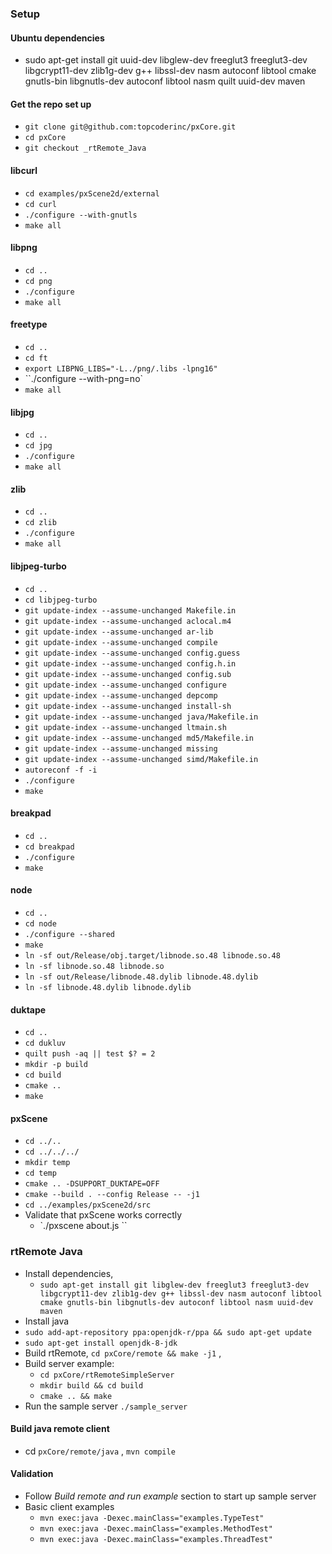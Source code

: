 ### Setup

#### Ubuntu dependencies
* sudo apt-get install git uuid-dev libglew-dev freeglut3 freeglut3-dev libgcrypt11-dev zlib1g-dev g++ libssl-dev nasm autoconf libtool cmake gnutls-bin libgnutls-dev autoconf libtool nasm quilt uuid-dev maven

#### Get the repo set up
* `git clone git@github.com:topcoderinc/pxCore.git`
* `cd pxCore`
* `git checkout _rtRemote_Java`

#### libcurl
* `cd examples/pxScene2d/external`
* `cd curl`
* `./configure --with-gnutls`
* `make all`

#### libpng
* `cd ..`
* `cd png`
* `./configure`
* `make all`

#### freetype
* `cd ..`
* `cd ft`
* `export LIBPNG_LIBS="-L../png/.libs -lpng16"`
* ``./configure --with-png=no`
* `make all`

#### libjpg
* `cd ..`
* `cd jpg`
* `./configure`
* `make all`

#### zlib
* `cd ..`
* `cd zlib`
* `./configure`
* `make all`

#### libjpeg-turbo
* `cd ..`
* `cd libjpeg-turbo`
* `git update-index --assume-unchanged Makefile.in`
* `git update-index --assume-unchanged aclocal.m4`
* `git update-index --assume-unchanged ar-lib`
* `git update-index --assume-unchanged compile`
* `git update-index --assume-unchanged config.guess`
* `git update-index --assume-unchanged config.h.in`
* `git update-index --assume-unchanged config.sub`
* `git update-index --assume-unchanged configure`
* `git update-index --assume-unchanged depcomp`
* `git update-index --assume-unchanged install-sh`
* `git update-index --assume-unchanged java/Makefile.in`
* `git update-index --assume-unchanged ltmain.sh`
* `git update-index --assume-unchanged md5/Makefile.in`
* `git update-index --assume-unchanged missing`
* `git update-index --assume-unchanged simd/Makefile.in`
* `autoreconf -f -i`
* `./configure`
* `make`

#### breakpad
* `cd ..`
* `cd breakpad`
* `./configure`
* `make`

#### node
* `cd ..`
* `cd node`
* `./configure --shared`
* `make`
* `ln -sf out/Release/obj.target/libnode.so.48 libnode.so.48`
* `ln -sf libnode.so.48 libnode.so`
* `ln -sf out/Release/libnode.48.dylib libnode.48.dylib`
* `ln -sf libnode.48.dylib libnode.dylib`

#### duktape
* `cd ..`
* `cd dukluv`
* `quilt push -aq || test $? = 2`
* `mkdir -p build`
* `cd build`
* `cmake ..`
* `make`

#### pxScene
* `cd ../..`
* `cd ../../../`
* `mkdir temp`
* `cd temp`
* `cmake .. -DSUPPORT_DUKTAPE=OFF`
* `cmake --build . --config Release -- -j1`
* `cd ../examples/pxScene2d/src`
* Validate that pxScene works correctly
  * `./pxscene about.js ``

### rtRemote Java
* Install dependencies,
  * `sudo apt-get install git libglew-dev freeglut3 freeglut3-dev libgcrypt11-dev zlib1g-dev g++ libssl-dev nasm autoconf libtool cmake gnutls-bin libgnutls-dev autoconf libtool nasm uuid-dev maven`
* Install java
 * `sudo add-apt-repository ppa:openjdk-r/ppa && sudo apt-get update`
 * `sudo apt-get install openjdk-8-jdk`
* Build rtRemote, `cd pxCore/remote && make -j1` ,
* Build server example:
  * `cd pxCore/rtRemoteSimpleServer`
  * `mkdir build && cd build`
  * `cmake .. && make`
* Run the sample server `./sample_server`

#### Build java remote client
* cd `pxCore/remote/java` , `mvn compile`

#### Validation

* Follow *Build remote and run example* section to start up sample server
* Basic client examples
  * `mvn exec:java -Dexec.mainClass="examples.TypeTest"`
  * `mvn exec:java -Dexec.mainClass="examples.MethodTest"`
  * `mvn exec:java -Dexec.mainClass="examples.ThreadTest"`
